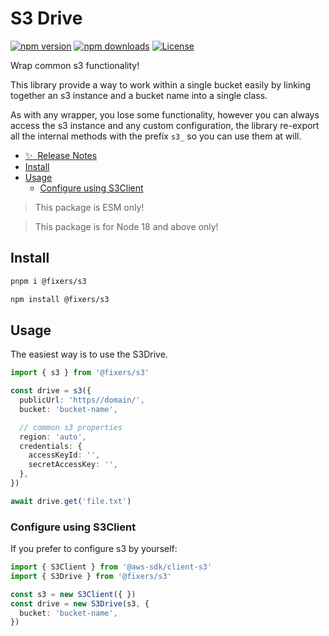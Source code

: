 # S3 Drive

[![npm version][npm-version-src]][npm-version-href]
[![npm downloads][npm-downloads-src]][npm-downloads-href]
[![License][license-src]][license-href]

Wrap common s3 functionality!

This library provide a way to work within a single bucket easily by linking together an s3 instance and a bucket name into a single class.

As with any wrapper, you lose some functionality, however you can always access the s3 instance and any custom configuration, the library re-export all the internal methods with the prefix `s3_` so you can use them at will.

- [✨ &nbsp;Release Notes](/CHANGELOG.md)
- [Install](#install)
- [Usage](#usage)
  - [Configure using S3Client](#configure-using-s3client)

> This package is ESM only!

> This package is for Node 18 and above only!

## Install
```sh
pnpm i @fixers/s3
```

```sh
npm install @fixers/s3
```

## Usage

The easiest way is to use the S3Drive.

```ts
import { s3 } from '@fixers/s3'

const drive = s3({
  publicUrl: 'https//domain/',
  bucket: 'bucket-name',

  // common s3 properties
  region: 'auto',
  credentials: {
    accessKeyId: '',
    secretAccessKey: '',
  },
})

await drive.get('file.txt')
```

### Configure using S3Client

If you prefer to configure s3 by yourself:

```ts
import { S3Client } from '@aws-sdk/client-s3'
import { S3Drive } from '@fixers/s3'

const s3 = new S3Client({ })
const drive = new S3Drive(s3, {
  bucket: 'bucket-name',
})
```


<!-- Badges -->
[npm-version-src]: https://img.shields.io/npm/v/@fixers/s3/latest.svg?style=flat&colorA=18181B&colorB=28CF8D
[npm-version-href]: https://npmjs.com/package/@fixers/s3

[npm-downloads-src]: https://img.shields.io/npm/dm/@fixers/s3.svg?style=flat&colorA=18181B&colorB=28CF8D
[npm-downloads-href]: https://npmjs.com/package/@fixers/s3

[license-src]: https://img.shields.io/npm/l/@fixers/s3.svg?style=flat&colorA=18181B&colorB=28CF8D
[license-href]: https://npmjs.com/package/@fixers/s3
